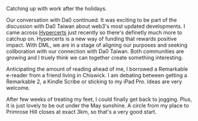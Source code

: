 Catching up with work after the holidays. 

Our conversation with Da0 continued. It was exciting to be part of the discussion with Da0 Taiwan about web3's most updated developments. I came across [Hypercerts](https://hypercerts.org/docs/whitepaper/whitepaper-intro) just recently so there's definetly much more to catchup on. Hypercerts is a new way of funding that rewards positive impact. With DML, we are in a stage of aligning our purposes and seeking collboration with our connection with Da0 Taiwan. Both communities are growing and I truely think we can together create something interesting.

Anticipating the amount of reading ahead of me, I borrowed a Remarkable e-reader from a friend living in Chiswick. I am debating between getting a Remarkable 2, a Kindle Scribe or sticking to my iPad Pro. Ideas are very welcome. 

After few weeks of treating my feet, I could finally get back to jogging. Plus, it is just lovely to be out under the May sunshine. A circle from my place to Primrose Hill closes at exact 3km, so that's a very good start. 
